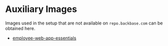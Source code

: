 # Auxiliary Images

Images used in the setup that are not available on `repo.backbase.com` can be obtained here.

- [employee-web-app-essentials](employee-web-app-essentials)
